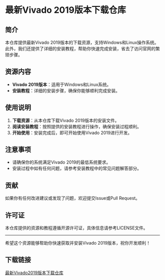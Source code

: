 # 最新Vivado 2019版本下载仓库

## 简介
本仓库提供最新Vivado 2019版本的下载资源，支持Windows和Linux操作系统。此外，我们还提供了详细的安装教程，帮助你快速完成安装，省去了访问官网的繁琐步骤。

## 资源内容
- **Vivado 2019版本**：适用于Windows和Linux系统。
- **安装教程**：详细的安装步骤，确保你能够顺利完成安装。

## 使用说明
1. **下载资源**：从本仓库下载Vivado 2019版本的安装文件。
2. **阅读安装教程**：按照提供的安装教程进行操作，确保安装过程顺利。
3. **开始使用**：安装完成后，即可开始使用Vivado 2019进行开发。

## 注意事项
- 请确保你的系统满足Vivado 2019的最低系统要求。
- 安装过程中如有任何问题，请参考安装教程中的常见问题解答部分。

## 贡献
如果你有任何改进建议或发现了问题，欢迎提交Issue或Pull Request。

## 许可证
本仓库提供的资源和教程遵循开源许可证，具体信息请参考LICENSE文件。

---
希望这个资源能够帮助你快速获取并安装Vivado 2019版本，祝你开发顺利！

## 下载链接

[最新Vivado2019版本下载仓库](https://pan.quark.cn/s/b61e23665077)